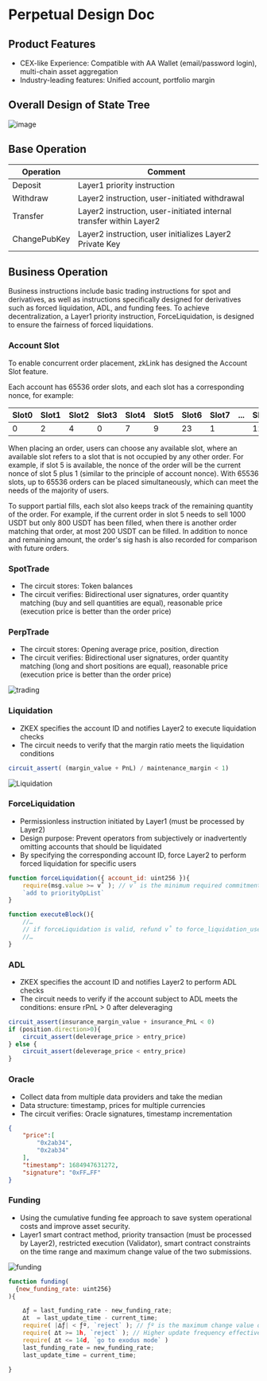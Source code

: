 # Perpetual Design Doc

## Product Features

* CEX-like Experience: Compatible with AA Wallet (email/password login), multi-chain asset aggregation
* Industry-leading features: Unified account, portfolio margin

## Overall Design of State Tree

![image](./state.png)


## Base Operation 
|Operation | Comment|
|----|-----|
|Deposit|Layer1 priority instruction| 
|Withdraw|Layer2 instruction, user-initiated withdrawal|
|Transfer|Layer2 instruction, user-initiated internal transfer within Layer2|
|ChangePubKey|Layer2 instruction, user initializes Layer2 Private Key|
## Business Operation
Business instructions include basic trading instructions for spot and derivatives, as well as instructions specifically designed for derivatives such as forced liquidation, ADL, and funding fees.
To achieve decentralization, a Layer1 priority instruction, ForceLiquidation, is designed to ensure the fairness of forced liquidations.

### Account Slot
To enable concurrent order placement, zkLink has designed the Account Slot feature.

Each account has 65536 order slots, and each slot has a corresponding nonce, for example:

| Slot0 | Slot1 | Slot2 | Slot3 | Slot4 | Slot5 | Slot6 | Slot7 | ...  | Slot65535 |
| ----- | ----- | ----- | ----- | ----- | ----- | ----- | ----- | :--- | :-------- |
| 0     | 2     | 4     | 0     | 7     | 9     | 23    | 1     |      | 122       |

When placing an order, users can choose any available slot, where an available slot refers to a slot that is not occupied by any other order. For example, if slot 5 is available, the nonce of the order will be the current nonce of slot 5 plus 1 (similar to the principle of account nonce). With 65536 slots, up to 65536 orders can be placed simultaneously, which can meet the needs of the majority of users.

To support partial fills, each slot also keeps track of the remaining quantity of the order. For example, if the current order in slot 5 needs to sell 1000 USDT but only 800 USDT has been filled, when there is another order matching that order, at most 200 USDT can be filled.
In addition to nonce and remaining amount, the order's sig hash is also recorded for comparison with future orders.


### SpotTrade
* The circuit stores: Token balances
* The circuit verifies: Bidirectional user signatures, order quantity matching (buy and sell quantities are equal), reasonable price (execution price is better than the order price)


### PerpTrade
* The circuit stores: Opening average price, position, direction
* The circuit verifies: Bidirectional user signatures, order quantity matching (long and short positions are equal), reasonable price (execution price is better than the order price)

![trading](./trading.png)

### Liquidation
* ZKEX specifies the account ID and notifies Layer2 to execute liquidation checks
* The circuit needs to verify that the margin ratio meets the liquidation conditions

```js
circuit_assert( (margin_value + PnL) / maintenance_margin < 1)
```
![Liquidation](./liquidation.png)

### ForceLiquidation
* Permissionless instruction initiated by Layer1 (must be processed by Layer2)
* Design purpose: Prevent operators from subjectively or inadvertently omitting accounts that should be liquidated
* By specifying the corresponding account ID, force Layer2 to perform forced liquidation for specific users

```js
function forceLiquidation({ account_id: uint256 }){
    require(msg.value >= v˚ ); // v˚ is the minimum required commitment amount to prevent attack behavior
    `add to priorityOpList` 
}

function executeBlock(){
    //…
    // if forceLiquidation is valid, refund v˚ to force_liquidation_user
    //…
}


```
### ADL

* ZKEX specifies the account ID and notifies Layer2 to perform ADL checks
* The circuit needs to verify if the account subject to ADL meets the conditions: ensure rPnL > 0 after deleveraging

```js
circuit_assert(insurance_margin_value + insurance_PnL < 0)
if (position.direction>0){
	circuit_assert(deleverage_price > entry_price)
} else {
	circuit_assert(deleverage_price < entry_price)
}

```

### Oracle
* Collect data from multiple data providers and take the median
* Data structure: timestamp, prices for multiple currencies
* The circuit verifies: Oracle signatures, timestamp incrementation
```json
{
    "price":[
        "0x2ab34",
        "0x2ab34"
    ],
    "timestamp": 1684947631272,
    "signature": "0xFF…FF"
}

```

### Funding
* Using the cumulative funding fee approach to save system operational costs and improve asset security.
* Layer1 smart contract method, priority transaction (must be processed by Layer2), restricted execution (Validator), smart contract constraints on the time range and maximum change value of the two submissions.

![funding](./funding.png)

```js
function funding(
  {new_funding_rate: uint256}
){

    ∆ƒ = last_funding_rate - new_funding_rate;
    ∆t  = last_update_time - current_time;
    require( |∆ƒ| < ƒº, `reject` ); // ƒº is the maximum change value of the funding fee rate
    require( ∆t >= 1h, `reject` ); // Higher update frequency effectively prevents possible contract price manipulation for illiquid assets
    require( ∆t <= 14d, `go to exodus mode` )
    last_funding_rate = new_funding_rate;
    last_update_time = current_time;

}

```
